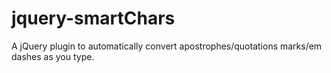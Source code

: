 jquery-smartChars
=================

A jQuery plugin to automatically convert apostrophes/quotations marks/em dashes as you type.
